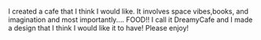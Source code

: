 I created a cafe that I think I would like. It involves space vibes,books, and imagination and most importantly.... FOOD!!
I call it DreamyCafe and I made a design that I think I would like it to have!
Please enjoy!
